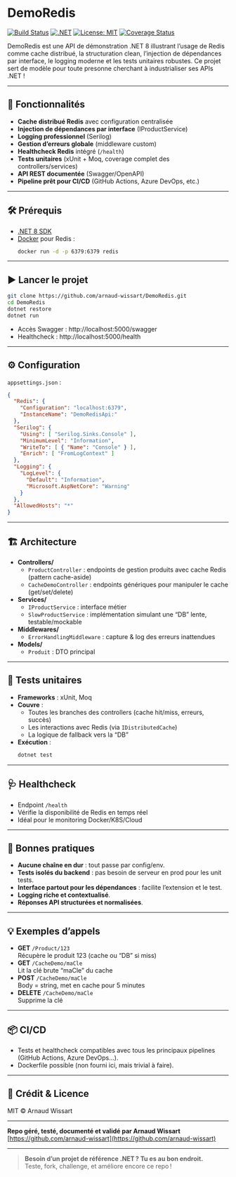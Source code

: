 # DemoRedis

[![Build Status](https://github.com/arnaud-wissart/DemoRedis/actions/workflows/dotnet.yml/badge.svg)](https://github.com/arnaud-wissart/DemoRedis/actions)
[![.NET](https://img.shields.io/badge/.NET-8.0-blue)](https://dotnet.microsoft.com/download/dotnet/8.0)
[![License: MIT](https://img.shields.io/github/license/arnaud-wissart/DemoRedis)](https://github.com/arnaud-wissart/DemoRedis/blob/main/LICENSE)
[![Coverage Status](https://img.shields.io/badge/coverage-100%25-brightgreen.svg)](https://github.com/arnaud-wissart/DemoRedis/actions) <!-- Remplace par le badge coverage réel si tu l'ajoutes -->

DemoRedis est une API de démonstration .NET 8 illustrant l’usage de Redis comme cache distribué, la structuration clean, l’injection de dépendances par interface, le logging moderne et les tests unitaires robustes. Ce projet sert de modèle pour toute presonne cherchant à industrialiser ses APIs .NET !

---

## 🚀 Fonctionnalités

- **Cache distribué Redis** avec configuration centralisée
- **Injection de dépendances par interface** (IProductService)
- **Logging professionnel** (Serilog)
- **Gestion d’erreurs globale** (middleware custom)
- **Healthcheck Redis** intégré (`/health`)
- **Tests unitaires** (xUnit + Moq, coverage complet des controllers/services)
- **API REST documentée** (Swagger/OpenAPI)
- **Pipeline prêt pour CI/CD** (GitHub Actions, Azure DevOps, etc.)

---

## 🛠️ Prérequis

- [.NET 8 SDK](https://dotnet.microsoft.com/download)
- [Docker](https://www.docker.com/) pour Redis :
  ```bash
  docker run -d -p 6379:6379 redis
  ```

---

## ▶️ Lancer le projet

```bash
git clone https://github.com/arnaud-wissart/DemoRedis.git
cd DemoRedis
dotnet restore
dotnet run
```
- Accès Swagger : http://localhost:5000/swagger  
- Healthcheck : http://localhost:5000/health

---

## ⚙️ Configuration

`appsettings.json` :

```json
{
  "Redis": {
    "Configuration": "localhost:6379",
    "InstanceName": "DemoRedisApi:"
  },
  "Serilog": {
    "Using": [ "Serilog.Sinks.Console" ],
    "MinimumLevel": "Information",
    "WriteTo": [ { "Name": "Console" } ],
    "Enrich": [ "FromLogContext" ]
  },
  "Logging": {
    "LogLevel": {
      "Default": "Information",
      "Microsoft.AspNetCore": "Warning"
    }
  },
  "AllowedHosts": "*"
}
```

---

## 🏗️ Architecture

- **Controllers/**
  - `ProductController` : endpoints de gestion produits avec cache Redis (pattern cache-aside)
  - `CacheDemoController` : endpoints génériques pour manipuler le cache (get/set/delete)
- **Services/**
  - `IProductService` : interface métier
  - `SlowProductService` : implémentation simulant une “DB” lente, testable/mockable
- **Middlewares/**
  - `ErrorHandlingMiddleware` : capture & log des erreurs inattendues
- **Models/**
  - `Produit` : DTO principal

---

## 🧪 Tests unitaires

- **Frameworks** : xUnit, Moq
- **Couvre** :
  - Toutes les branches des controllers (cache hit/miss, erreurs, succès)
  - Les interactions avec Redis (via `IDistributedCache`)
  - La logique de fallback vers la “DB”
- **Exécution** :
  ```bash
  dotnet test
  ```

---

## 🩺 Healthcheck

- Endpoint `/health`  
- Vérifie la disponibilité de Redis en temps réel
- Idéal pour le monitoring Docker/K8S/Cloud

---

## 📝 Bonnes pratiques

- **Aucune chaîne en dur** : tout passe par config/env.
- **Tests isolés du backend** : pas besoin de serveur en prod pour les unit tests.
- **Interface partout pour les dépendances** : facilite l’extension et le test.
- **Logging riche et contextualisé**.
- **Réponses API structurées et normalisées**.

---

## 💡 Exemples d’appels

- **GET** `/Product/123`  
  Récupère le produit 123 (cache ou “DB” si miss)
- **GET** `/CacheDemo/maCle`  
  Lit la clé brute “maCle” du cache
- **POST** `/CacheDemo/maCle`  
  Body = string, met en cache pour 5 minutes
- **DELETE** `/CacheDemo/maCle`  
  Supprime la clé

---

## 📦 CI/CD

- Tests et healthcheck compatibles avec tous les principaux pipelines (GitHub Actions, Azure DevOps…).
- Dockerfile possible (non fourni ici, mais trivial à faire).

---

## 🏅 Crédit & Licence

MIT © Arnaud Wissart

---

**Repo géré, testé, documenté et validé par Arnaud Wissart**  
[https://github.com/arnaud-wissart](https://github.com/arnaud-wissart)

---

> **Besoin d’un projet de référence .NET ? Tu es au bon endroit.**  
> Teste, fork, challenge, et améliore encore ce repo !
